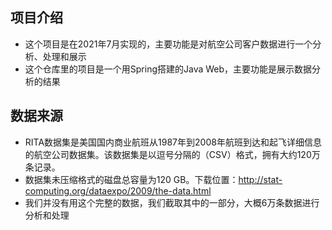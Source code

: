 ## 项目介绍
- 这个项目是在2021年7月实现的，主要功能是对航空公司客户数据进行一个分析、处理和展示
- 这个仓库里的项目是一个用Spring搭建的Java Web，主要功能是展示数据分析的结果
## 数据来源
- RITA数据集是美国国内商业航班从1987年到2008年航班到达和起飞详细信息的航空公司数据集。该数据集是以逗号分隔的（CSV）格式，拥有大约120万条记录。
- 数据集未压缩格式的磁盘总容量为120 GB。下载位置：http://stat-computing.org/dataexpo/2009/the-data.html 
- 我们并没有用这个完整的数据，我们截取其中的一部分，大概6万条数据进行分析和处理
